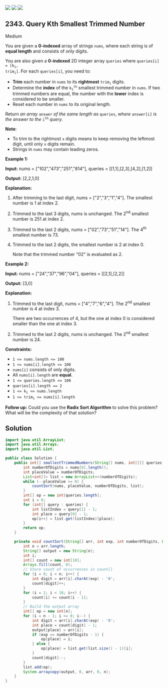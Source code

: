 [![](https://img.shields.io/github/stars/javadev/LeetCode-in-Java?label=Stars&style=flat-square)](https://github.com/javadev/LeetCode-in-Java)
[![](https://img.shields.io/github/forks/javadev/LeetCode-in-Java?label=Fork%20me%20on%20GitHub%20&style=flat-square)](https://github.com/javadev/LeetCode-in-Java/fork)
[![](https://img.shields.io/badge/-LeetCode%20in%20Kotlin-blue?style=flat-square)](https://github.com/javadev/LeetCode-in-Kotlin)

## 2343\. Query Kth Smallest Trimmed Number

Medium

You are given a **0-indexed** array of strings `nums`, where each string is of **equal length** and consists of only digits.

You are also given a **0-indexed** 2D integer array `queries` where <code>queries[i] = [k<sub>i</sub>, trim<sub>i</sub>]</code>. For each `queries[i]`, you need to:

*   **Trim** each number in `nums` to its **rightmost** <code>trim<sub>i</sub></code> digits.
*   Determine the **index** of the <code>k<sub>i</sub><sup>th</sup></code> smallest trimmed number in `nums`. If two trimmed numbers are equal, the number with the **lower** index is considered to be smaller.
*   Reset each number in `nums` to its original length.

Return _an array_ `answer` _of the same length as_ `queries`, _where_ `answer[i]` _is the answer to the_ <code>i<sup>th</sup></code> _query._

**Note**:

*   To trim to the rightmost `x` digits means to keep removing the leftmost digit, until only `x` digits remain.
*   Strings in `nums` may contain leading zeros.

**Example 1:**

**Input:** nums = ["102","473","251","814"], queries = \[\[1,1],[2,3],[4,2],[1,2]]

**Output:** [2,2,1,0]

**Explanation:**

1. After trimming to the last digit, nums = ["2","3","1","4"]. The smallest number is 1 at index 2.

2. Trimmed to the last 3 digits, nums is unchanged. The 2<sup>nd</sup> smallest number is 251 at index 2.

3. Trimmed to the last 2 digits, nums = ["02","73","51","14"]. The 4<sup>th</sup> smallest number is 73.

4. Trimmed to the last 2 digits, the smallest number is 2 at index 0.

   Note that the trimmed number "02" is evaluated as 2. 

**Example 2:**

**Input:** nums = ["24","37","96","04"], queries = \[\[2,1],[2,2]]

**Output:** [3,0]

**Explanation:**

1. Trimmed to the last digit, nums = ["4","7","6","4"]. The 2<sup>nd</sup> smallest number is 4 at index 3.

   There are two occurrences of 4, but the one at index 0 is considered smaller than the one at index 3.
   
2. Trimmed to the last 2 digits, nums is unchanged. The 2<sup>nd</sup> smallest number is 24. 

**Constraints:**

*   `1 <= nums.length <= 100`
*   `1 <= nums[i].length <= 100`
*   `nums[i]` consists of only digits.
*   All `nums[i].length` are **equal**.
*   `1 <= queries.length <= 100`
*   `queries[i].length == 2`
*   <code>1 <= k<sub>i</sub> <= nums.length</code>
*   <code>1 <= trim<sub>i</sub> <= nums[i].length</code>

**Follow up:** Could you use the **Radix Sort Algorithm** to solve this problem? What will be the complexity of that solution?

## Solution

```java
import java.util.ArrayList;
import java.util.Arrays;
import java.util.List;

public class Solution {
    public int[] smallestTrimmedNumbers(String[] nums, int[][] queries) {
        int numberOfDigits = nums[0].length();
        int placeValue = numberOfDigits;
        List<int[]> list = new ArrayList<>(numberOfDigits);
        while (--placeValue >= 0) {
            countSort(nums, placeValue, numberOfDigits, list);
        }
        int[] op = new int[queries.length];
        int i = 0;
        for (int[] query : queries) {
            int listIndex = query[1] - 1;
            int place = query[0] - 1;
            op[i++] = list.get(listIndex)[place];
        }
        return op;
    }

    private void countSort(String[] arr, int exp, int numberOfDigits, List<int[]> list) {
        int n = arr.length;
        String[] output = new String[n];
        int i;
        int[] count = new int[10];
        Arrays.fill(count, 0);
        // Store count of occurrences in count[]
        for (i = 0; i < n; i++) {
            int digit = arr[i].charAt(exp) - '0';
            count[digit]++;
        }
        for (i = 1; i < 10; i++) {
            count[i] += count[i - 1];
        }
        // Build the output array
        int[] op = new int[n];
        for (i = n - 1; i >= 0; i--) {
            int digit = arr[i].charAt(exp) - '0';
            int place = count[digit] - 1;
            output[place] = arr[i];
            if (exp == numberOfDigits - 1) {
                op[place] = i;
            } else {
                op[place] = list.get(list.size() - 1)[i];
            }
            count[digit]--;
        }
        list.add(op);
        System.arraycopy(output, 0, arr, 0, n);
    }
}
```